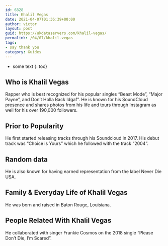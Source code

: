 ```yaml
---
id: 6328
title: Khalil Vegas
date: 2021-04-07T01:36:39+00:00
author: victor
layout: post
guid: https://ukdataservers.com/khalil-vegas/
permalink: /04/07/khalil-vegas
tags:
- say thank you
category: Guides
---
```


* some text
{: toc}


## Who is Khalil Vegas



Rapper who is best recognized for his popular singles &#8220;Beast Mode&#8221;, &#8220;Major Payne&#8221;, and Don&#8217;t Holla Back Idgaf&#8221;. He is known for his SoundCloud presence and shares photos from his life and tours through Instagram as well for his over 190,000 followers. 

                
                
                
## Prior to Popularity



He first started releasing tracks through his Soundcloud in 2017. His debut track was &#8220;Choice is Yours&#8221; which he followed with the track &#8220;2004&#8221;. 

                
                
                
## Random data



He is also known for having earned representation from the label Never Die USA. 

                
                
                
## Family & Everyday Life of Khalil Vegas



He was born and raised in Baton Rouge, Louisiana. 

                
                
                
## People Related With Khalil Vegas



He collaborated with singer Frankie Cosmos on the 2018 single &#8220;Please Don&#8217;t Die, I&#8217;m Scared&#8221;. 

                
              
            
          
          
          